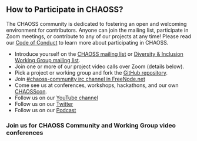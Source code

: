 

## How to Participate in CHAOSS?

The CHAOSS community is dedicated to fostering an open and welcoming environment for contributors. 
Anyone can join the mailing list, participate in Zoom meetings, or contribute to any of our projects at any time!
Please read our [Code of Conduct](https://chaoss.community/about/code-of-conduct/) to learn more about participating in CHAOSS.

- Introduce yourself on the [CHAOSS mailing list](https://lists.linuxfoundation.org/mailman/listinfo/chaoss) or [Diversity & Inclusion Working Group mailing list](https://lists.linuxfoundation.org/mailman/listinfo/chaoss-diversity-inclusion).
- Join one or more of our project video calls over Zoom (details below).
- Pick a project or working group and fork the [GitHub repository](https://github.com/chaoss/).
- Join [#chaoss-community irc channel in FreeNode.net](https://webchat.freenode.net/?channel=#CHAOSS-community)
- Come see us at conferences, workshops, hackathons, and our own [CHAOSScon](https://chaoss.community/chaosscon-2020-eu/).
- Follow us on our [YouTube channel](https://www.youtube.com/c/CHAOSStube)
- Follow us on our [Twitter](https://twitter.com/CHAOSSproj)
- Follow us on our [Podcast](https://podcast.chaoss.community/)

### Join us for CHAOSS Community and Working Group video conferences
